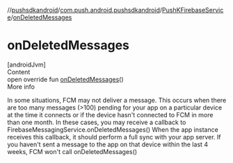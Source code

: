 //[pushsdkandroid](../../index.md)/[com.push.android.pushsdkandroid](../index.md)/[PushKFirebaseService](index.md)/[onDeletedMessages](on-deleted-messages.md)



# onDeletedMessages  
[androidJvm]  
Content  
open override fun [onDeletedMessages](on-deleted-messages.md)()  
More info  


In some situations, FCM may not deliver a message. This occurs when there are too many messages (>100) pending for your app on a particular device at the time it connects or if the device hasn't connected to FCM in more than one month. In these cases, you may receive a callback to FirebaseMessagingService.onDeletedMessages() When the app instance receives this callback, it should perform a full sync with your app server. If you haven't sent a message to the app on that device within the last 4 weeks, FCM won't call onDeletedMessages()

  



